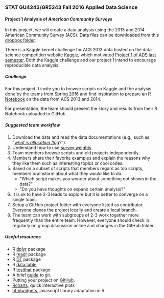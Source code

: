 ### STAT GU4243/GR5243 Fall 2016 Applied Data Science
#### Project 1 Analysis of *American Community Surveys*

In this project, we will create a data analysis using the 2013 and 2014 American Community Survey (ACS). Data files can be downloaded from this [dropbox folder](https://www.dropbox.com/sh/nwk44gtc03tw2hl/AACRwIL-L9kJbhkv_Ug8OZLMa?dl=0). 

There is a Kaggle kernel challenge for ACS 2013 data hosted on the data science competition website [Kaggle](https://www.kaggle.com/census/2013-american-community-survey#description), which motivated [Project 1 of ADS last semester](http://tzstatsads.github.io//2016/08/31/Spr2016Project1-summary.html). Both the Kaggle challenge and our project 1 intend to encourage reproducible data analysis. 

##### Challenge
For this project, I invite you to browse scripts on Kaggle and the analysis done by the teams from Spring 2016 and find inspiration to prepare an [R Notebook](http://rmarkdown.rstudio.com/r_notebooks.html) on the data from ACS 2013 and 2014. 

For presentation, the team should present the story and results from their R Notebook uploaded to GitHub. 

##### Suggested team workflow
1. Download the data and read the data documentations (e.g., such as "[*what is allocation flag*](https://usa.ipums.org/usa/flags.shtml)?"). 
2. Understand how to use [survey weights](about_survey_weights.md).
3. Team members browse scripts and old projects independently. 
4. Members share their favorite examples and explain the reasons why they like them such as interesting topics or cool codes. 
5. Based on a subset of scripts that members regard as top scripts, members brainstorm about what they would like to do. 
     * "Which script makes you wonder about something not shown in the data?" 
     * "Do you have thoughts on expand certain analysis?"
6. It is ok to have 2-3 leads to explore but it is better to converge on a single topic. 
7. Setup a GitHub project folder with everyone listed as contributor. Everyone clones the project locally and create a local branch. 
8. The team can work with subgroups of 2-3 work together more frequently than the entire team. However, everyone should check in regularly on group discussion online and changes in the GitHub folder.  

##### Useful resources
* R [dplyr](https://cran.rstudio.com/web/packages/dplyr/vignettes/introduction.html) package
* R [readr](https://github.com/hadley/readr) package
* R [DT](http://www.htmlwidgets.org/showcase_datatables.html) package
* R [data.table](https://cran.r-project.org/web/packages/data.table/)
* R [testthat](https://journal.r-project.org/archive/2011-1/RJournal_2011-1_Wickham.pdf) package
* A brief [guide](http://rogerdudler.github.io/git-guide/) to git.
* Putting your project on [GitHub](https://guides.github.com/introduction/getting-your-project-on-github/).
* [Rcharts](https://ramnathv.github.io/rCharts/), quick interactive plots
* [htmlwidgets](http://www.htmlwidgets.org/), javascript library adaptation in R. 

